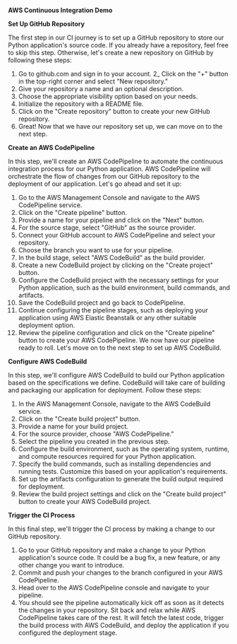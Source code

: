 **AWS Continuous Integration Demo**

**Set Up GitHub Repository**

The first step in our CI journey is to set up a GitHub repository to store our Python application's source code. If you already have a repository, feel free to skip this step. Otherwise, let's create a new repository on GitHub by following these steps:

1) Go to github.com and sign in to your account.
2_ Click on the "+" button in the top-right corner and select "New repository."
3) Give your repository a name and an optional description.
4) Choose the appropriate visibility option based on your needs.
5) Initialize the repository with a README file.
6) Click on the "Create repository" button to create your new GitHub repository.
7) Great! Now that we have our repository set up, we can move on to the next step.

**Create an AWS CodePipeline**

In this step, we'll create an AWS CodePipeline to automate the continuous integration process for our Python application. AWS CodePipeline will orchestrate the flow of changes from our GitHub repository to the deployment of our application. Let's go ahead and set it up:

1) Go to the AWS Management Console and navigate to the AWS CodePipeline service.
2) Click on the "Create pipeline" button.
3) Provide a name for your pipeline and click on the "Next" button.
4) For the source stage, select "GitHub" as the source provider.
5) Connect your GitHub account to AWS CodePipeline and select your repository.
6) Choose the branch you want to use for your pipeline.
7) In the build stage, select "AWS CodeBuild" as the build provider.
8) Create a new CodeBuild project by clicking on the "Create project" button.
9) Configure the CodeBuild project with the necessary settings for your Python application, such as the build environment, build commands, and artifacts.
10) Save the CodeBuild project and go back to CodePipeline.
11) Continue configuring the pipeline stages, such as deploying your application using AWS Elastic Beanstalk or any other suitable deployment option.
12) Review the pipeline configuration and click on the "Create pipeline" button to create your AWS CodePipeline.
    We now have our pipeline ready to roll. Let's move on to the next step to set up AWS CodeBuild.

**Configure AWS CodeBuild**

In this step, we'll configure AWS CodeBuild to build our Python application based on the specifications we define. CodeBuild will take care of building and packaging our application for deployment. Follow these steps:

1) In the AWS Management Console, navigate to the AWS CodeBuild service.
2) Click on the "Create build project" button.
3) Provide a name for your build project.
4) For the source provider, choose "AWS CodePipeline."
5) Select the pipeline you created in the previous step.
6) Configure the build environment, such as the operating system, runtime, and compute resources required for your Python application.
7) Specify the build commands, such as installing dependencies and running tests. Customize this based on your application's requirements.
8) Set up the artifacts configuration to generate the build output required for deployment.
9) Review the build project settings and click on the "Create build project" button to create your AWS CodeBuild project.


**Trigger the CI Process**

In this final step, we'll trigger the CI process by making a change to our GitHub repository.

1) Go to your GitHub repository and make a change to your Python application's source code. It could be a bug fix, a new feature, or any other change you want to introduce.
2) Commit and push your changes to the branch configured in your AWS CodePipeline.
3) Head over to the AWS CodePipeline console and navigate to your pipeline.
4) You should see the pipeline automatically kick off as soon as it detects the changes in your repository.
Sit back and relax while AWS CodePipeline takes care of the rest. It will fetch the latest code, trigger the build process with AWS CodeBuild, and deploy the application if you configured the deployment stage.
